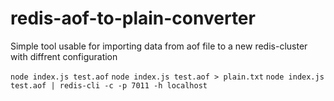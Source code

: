 # redis-aof-to-plain-converter

Simple tool usable for importing data from aof file to a new redis-cluster with diffrent configuration

`node index.js test.aof`
`node index.js test.aof > plain.txt`
`node index.js test.aof | redis-cli -c -p 7011 -h localhost`
